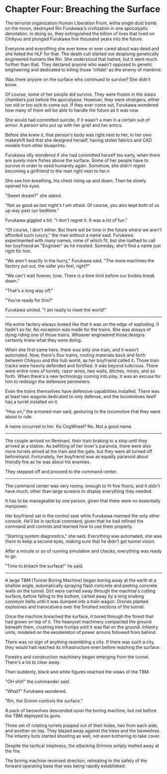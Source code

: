 # Chapter Four: Breaching the Surface

The terrorist organization Human Liberation Front, witha single dust bomb on the moon, destroyed Rin Furukawa's civilization in one apocalyptic denotation. In doing so, they extinguished the billion of lives that lived on Chikyuu and plunged Furukawa five thousand years into the future.

Everyone and everything she ever knew or ever cared about was dead and she hated the HLF for that. The death cult started out despising genetically engineered humans like Rin. She understood that hatred, but it went much further than that. They declared anyone who wasn't opposed to genetic engineering and dedicated to killing those 'infidel' as the enemy of mankind.

Was there anyone on the surface who continued to survive? She didn't know.

Of course, some of her people did survive. They were frozen in the stasis chambers just before the apocalypse. However, they were strangers, either too old or too sick to come out. If they ever come out, Furukawa wondered how many of them will be able to handle the future as it was now.

She would had committed suicide, if it wasn't a man in a certain suit of armor. A person who put up with her grief and her antics.

Before she knew it, that person's body was right next to her, in her own makeshift bed that she designed herself, having stolen fabrics and CAD models from other blueprints.

Furukawa idly wondered if she had committed herself too early, when there are surely more fishes above the surface. Some of her people have to survive in order to seed humanity again. Somehow, she didn't regret becoming a girlfriend to the man right next to her.n

She see him breathing, his chest rising up and down. Then he slowly opened his eyes.

"Sweet dream?" she asked.

"Not as good as last night's I am afraid. Of course, you also kept both of us up way past our bedtime."

Furukawa giggled a bit. "I don't regret it. It was a lot of fun."

"Of course, I don't either. But there will be time in the future where we aren't afforded such luxury," the man without a name said. Furukawa experimented with many names, none of which fit, but she loathed to call her boyfriend an "Engineer" as he insisted. Someday, she'll find a name just right for him.

"We aren't exactly in the hurry," Furukawa said. "The more machines the factory put out, the safer you feel, right?"

"We can't wait forever, love. There is a time limit before our bodies break down."

"That's a long way off."

"You're ready for this?"

Furukawa smiled. "I am ready to meet the world!"

***

His entire factory always looked like that it was on the edge of exploding. It hadn't so far. No exception was made for the trains. She was always of dying riding one of those trains. Whoever engineered those designs certainly knew what they were doing.

When she first came here, there was only one train, and it wasn't automated. Now, there's four trains, routing materials back and forth between Chikyuu and this hub world, as her boyfriend called it. Those train tracks were heavily defended and fortified. It was beyond ludicrous. There were entire rows of turrets, razor wires, two walls, ditches, mines, and so forth. When there's a new technology coming into play, it was an excuse for him to redesign the defensive perimeters.

Even the trains themselves have defensive capabilities installed. There was at least two wagons dedicated to only defense, and the locomotives itself has a turret installed on it.

"Hop on," the armored man said, gesturing to the locomotive that they were about to ride.

A name occurred to her. Ko CogWheel? No. Not a good name.

***

The couple arrived on Remnant, their train braking to a stop until they arrived at a station. As befitting of her lover's paranoia, there were also more turrets aimed at the train and the gate, but they were all turned off beforehand. Fortunately, her boyfriend was as equally paranoid about friendly fire as he was about his enemies.

They stepped off and proceed to the command center.

***

The command center was very roomy, enough to fit five floors, and it didn't have much, other than large screens to display everything they needed.

It has to be manageable by one person, given that there were no essentially manpower.

Her boyfriend sat in the control seat while Furukawa manned the only other console. He'll be in tactical command, given that he had refined the command and controls and learned how to use them properly.

"Starting system diagnostics," she said. Everything was automated, she was there to keep a second eyes, making sure that he didn't get tunnel vision.

After a minute or so of running simulation and checks, everything was ready to go.

"Time to breach the surface!" he said.

***

A large TBM (Tunnel Boring Machine) began boring away at the earth at a shallow angle, automatically spraying flash concrete and pasting concrete walls on the tunnel. Dirt were carried away through the machine's cutting surface, before falling to the bottom, carted away by a long snaking conveyor belts until it was dumped into a train wagon. Drones planted explosives and transceivers over the finished sections of the tunnel.


Once the machine breached the surface, it bored through the forest that had grown on top of it. The heavyset machinery compacted the ground beneath them, crushing tree trumps until it was flat on the ground. Infantry units, modeled on the exoskeleton of power armors followed from behind.

There was no sign of anything resembling a city. If there was such a city, they would had reached its infrastructure even before reaching the surface.

Forestry and construction machinery began emerging from the tunnel. There's a lot to clear away.

Then suddenly, black and white figures reached the views of the TBM.

"OH shit!" the commander said.

"What?" Furukawa wondered.

"Rin, the Grimm controls the surface."

A pack of beowolves descended upon the boring machine, but not before the TBM deployed its guns.

Three set of rotating turrets popped out of their holes, two from each side, and another on top. They blazed away against the trees and the beowolves. The infantry bots started shooting as well, not even bothering to take cover.

Despite the tactical ineptness, the attacking Grimms simply melted away at the fire.

The boring machine reversed direction, retreating to the safety of the forward operating base that was being rapidly established.
